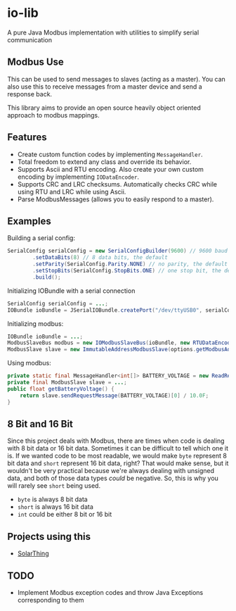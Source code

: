 # io-lib
A pure Java Modbus implementation with utilities to simplify serial communication

## Modbus Use
This can be used to send messages to slaves (acting as a master). You can also use this to receive messages
from a master device and send a response back.

This library aims to provide an open source heavily object oriented approach to modbus mappings.

## Features
* Create custom function codes by implementing `MessageHandler`.
* Total freedom to extend any class and override its behavior.
* Supports Ascii and RTU encoding. Also create your own custom encoding by implementing `IODataEncoder`.
* Supports CRC and LRC checksums. Automatically checks CRC while using RTU and LRC while using Ascii.
* Parse ModbusMessages (allows you to easily respond to a master).

## Examples
Building a serial config:
```java
SerialConfig serialConfig = new SerialConfigBuilder(9600) // 9600 baud rate
        .setDataBits(8) // 8 data bits, the default
        .setParity(SerialConfig.Parity.NONE) // no parity, the default
        .setStopBits(SerialConfig.StopBits.ONE) // one stop bit, the default
        .build();
```
Initializing IOBundle with a serial connection
```java
SerialConfig serialConfig = ...;
IOBundle ioBundle = JSerialIOBundle.createPort("/dev/ttyUSB0", serialConfig);
```
Initializing modbus:
```java
IOBundle ioBundle = ...;
ModbusSlaveBus modbus = new IOModbusSlaveBus(ioBundle, new RTUDataEncoder(2000, 20, 4)); // 2 second initial timeout, 20ms timeout for end of message, 4ms sleep
ModbusSlave slave = new ImmutableAddressModbusSlave(options.getModbusAddress(), modbus);
```
Using modbus:
```java
private static final MessageHandler<int[]> BATTERY_VOLTAGE = new ReadRegistersHandler(0x0101, 1);
private final ModbusSlave slave = ...;
public float getBatteryVoltage() {
    return slave.sendRequestMessage(BATTERY_VOLTAGE)[0] / 10.0F;
}
```

## 8 Bit and 16 Bit
Since this project deals with Modbus, there are times when code is dealing with 8 bit data or 16 bit data.
Sometimes it can be difficult to tell which one it is. If we wanted code to be most readable, we would make `byte` represent
8 bit data and `short` represent 16 bit data, right? That would make sense, but it wouldn't be very practical because
we're always dealing with unsigned data, and both of those data types *could* be negative. So, this is why you will
rarely see `short` being used.
* `byte` is always 8 bit data
* `short` is always 16 bit data
* `int` could be either 8 bit or 16 bit

## Projects using this
* [SolarThing](https://github.com/wildmountainfarms/solarthing)

## TODO
* Implement Modbus exception codes and throw Java Exceptions corresponding to them
